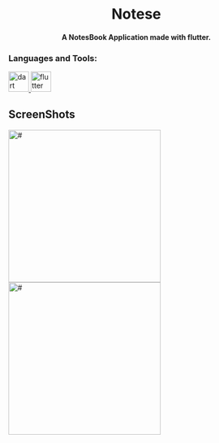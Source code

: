 
<h1 align="center" >Notese</h1>


<h4 align= "center">A NotesBook Application made with flutter.</h4>

<h3 align="left">Languages and Tools:</h3>
<p align="left"> <a href="https://dart.dev" target="_blank"> <img src="https://www.vectorlogo.zone/logos/dartlang/dartlang-icon.svg" alt="dart" width="40" height="40"/> </a> <a href="https://flutter.dev" target="_blank"> <img src="https://www.vectorlogo.zone/logos/flutterio/flutterio-icon.svg" alt="flutter" width="40" height="40"/> </a> </p>
<h2> ScreenShots</h2>
<div><img src="https://user-images.githubusercontent.com/52107131/109158915-ffc90d80-7799-11eb-807b-400bd36ffcac.png" alt="#" height="300">
<img src="https://user-images.githubusercontent.com/52107131/109158925-02c3fe00-779a-11eb-8cb6-ca721aff768b.png" alt="#" height="300"></div>
